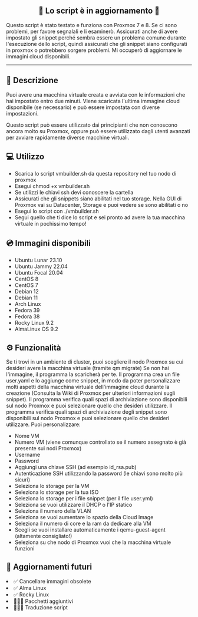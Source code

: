 
<h2 align="center"> 🚨 Lo script è in aggiornamento 🚨</h2>


Questo script è stato testato e funziona con Proxmox 7 e 8. Se ci sono problemi, per favore segnalali e li esaminerò. Assicurati anche di avere impostato gli snippet perché sembra essere un problema comune durante l'esecuzione dello script, quindi assicurati che gli snippet siano configurati in proxmox o potrebbero sorgere problemi. Mi occuperò di aggiornare le immagini cloud disponibili.

*****************************

<h2 align="left">📑 Descrizione</h2>

Puoi avere una macchina virtuale creata e avviata con le informazioni che hai impostato entro due minuti. Viene scaricata l'ultima immagine cloud disponibile (se necessario) e può essere impostata con diverse impostazioni.

Questo script può essere utilizzato dai principianti che non conoscono ancora molto su Proxmox, oppure può essere utilizzato dagli utenti avanzati per avviare rapidamente diverse macchine virtuali.

<h2 align="left"> 💻 Utilizzo</h2>
<ul>
  <li>Scarica lo script vmbuilder.sh da questa repository nel tuo nodo di proxmox</li>
  <li>Esegui chmod +x vmbuilder.sh</li>
  <li>Se utilizzi le chiavi ssh devi conoscere la cartella</li>
  <li>Assicurati che gli snippets siano abilitati nel tuo storage. Nella GUI di Proxmox vai su Datacenter, Storage e puoi vedere se sono abilitati o no</li>
  <li>Esegui lo script con ./vmbuilder.sh</li>
  <li>Segui quello che ti dice lo script e sei pronto ad avere la tua macchina virtuale in pochissimo tempo!</li>
</ul>

<h2 align="left"> 💿 Immagini disponibili</h2>
<ul>
  <li>Ubuntu Lunar 23.10</li>
  <li>Ubuntu Jammy 22.04</li>
  <li>Ubuntu Focal 20.04</li>
  <li>CentOS 8</li>
  <li>CentOS 7</li>
  <li>Debian 12</li>
  <li>Debian 11</li>
  <li>Arch Linux</li>
  <li>Fedora 39</li>
  <li>Fedora 38</li>
  <li>Rocky Linux 9.2</li>
  <li>AlmaLinux OS 9.2</li>
</ul>

<h2 align="left">⚙️ Funzionalità</h2>
 Se ti trovi in un ambiente di cluster, puoi scegliere il nodo Proxmox su cui desideri avere la macchina virtuale (tramite qm migrate)
 Se non hai l'immagine, il programma la scaricherà per te.
 Il programma crea un file user.yaml e lo aggiunge come snippet, in modo da poter personalizzare molti aspetti della macchina virtuale dell'immagine cloud durante la creazione (Consulta la Wiki di Proxmox per ulteriori informazioni sugli snippet).
 Il programma verifica quali spazi di archiviazione sono disponibili sul nodo Proxmox e puoi selezionare quello che desideri utilizzare.
 Il programma verifica quali spazi di archiviazione degli snippet sono disponibili sul nodo Proxmox e puoi selezionare quello che desideri utilizzare.
 Puoi personalizzare:
 <ul>
   <li>Nome VM</li>
   <li>Numero VM (viene comunque controllato se il numero assegnato è già presente sui nodi Proxmox)</li>
   <li>Username</li>
   <li>Password</li>
   <li>Aggiungi una chiave SSH (ad esempio id_rsa.pub)</li>
   <li>Autenticazione SSH utilizzando la password (le chiavi sono molto più sicuri)</li>
   <li>Seleziona lo storage per la VM</li>
   <li>Seleziona lo storage per la tua ISO</li>
   <li>Seleziona lo storage per i file snippet (per il file user.yml)</li>
   <li>Seleziona se vuoi utilizzare il DHCP o l'IP statico</li>
   <li>Seleziona il numero della VLAN</li>
   <li>Seleziona se vuoi aumentare lo spazio della Cloud Image</li>
   <li>Seleziona il numero di core e la ram da dedicare alla VM</li>
   <li>Scegli se vuoi installare automaticamente i qemu-guest-agent (altamente consigliato!)</li>
   <li>Seleziona su che nodo di Proxmox vuoi che la macchina virtuale funzioni</li>
</ul>

<h2 align="left">🔮 Aggiornamenti futuri</h2>
    <li>✅ Cancellare immagini obsolete</li>
    <li>✅ Alma Linux</li>
    <li>✅ Rocky Linux</li>
    <li>👨🏻‍💻 Pacchetti aggiuntivi</li>
    <li>👨🏻‍💻 Traduzione script</li>
